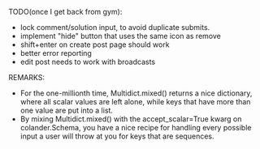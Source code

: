 TODO(once I get back from gym):
* lock comment/solution input, to avoid duplicate submits.
* implement "hide" button that uses the same icon as remove
* shift+enter on create post page should work
* better error reporting
* edit post needs to work with broadcasts

REMARKS:
* For the one-millionth time, Multidict.mixed() returns a nice dictionary, where all
scalar values are left alone, while keys that have more than one value are put into
a list.
* By mixing Multidict.mixed() with the accept_scalar=True kwarg on colander.Schema,
you have a nice recipe for handling every possible input a user will throw at you for
keys that are sequences.